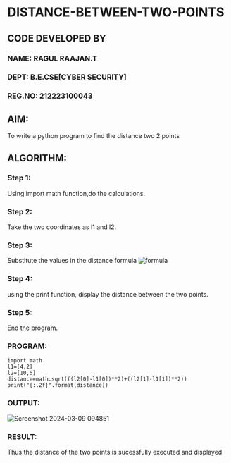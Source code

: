 # DISTANCE-BETWEEN-TWO-POINTS
## CODE DEVELOPED BY
### NAME: RAGUL RAAJAN.T 
### DEPT: B.E.CSE[CYBER SECURITY]
### REG.NO: 212223100043


## AIM:
To write a python program to find the distance two 2 points
## ALGORITHM:
### Step 1: 
Using import math function,do the calculations.
### Step 2: 
Take the two coordinates as l1 and l2.
### Step 3: 
Substitute the values in the distance formula  ![formula](/formula.JPG)
### Step 4: 
using the print function, display the distance between the two points.
### Step 5: 
End the program.
### PROGRAM:
  
```
import math
l1=[4,2]
l2=[10,6]
distance=math.sqrt(((l2[0]-l1[0])**2)+((l2[1]-l1[1])**2))
print("{:.2f}".format(distance))

```

### OUTPUT:
![Screenshot 2024-03-09 094851](https://github.com/RAGULRAAJAN/DISTANCE-BETWEEN-TWO-POINTS/assets/147473144/1174e28b-b59c-485b-8a59-c867ad76022f)


### RESULT:
Thus the distance of the two points is sucessfully executed and displayed.
